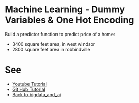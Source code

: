 # Machine Learning - Dummy Variables & One Hot Encoding

Build a predictor function to predict price of a home:
- 3400 square feet area, in west windsor
- 2800 square feet area in robbindville


# See
- [Youtube Tutorial](https://www.youtube.com/watch?v=fwY9Qv96DJY)
- [Git Hub Tutorial](https://github.com/codebasics/py/blob/master/ML/6_train_test_split)
- [Back to bigdata_and_ai](https://github.com/ermalaliraj/bigdata_and_ai)

